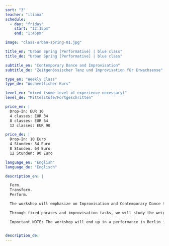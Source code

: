 ```yaml
---
sort: "3"
teacher: "iliana"
schedule:
  - day: "friday"
    start: "12:15pm"
    end: "1:45pm"

image: "class-urban-spring-01.jpg"

title_en: "Urban Spring [Performative] | blue class"
title_de: "Urban Spring [Performative] | blue class"

subtitle_en: "Contemporary Dance and Improvisation"
subtitle_de: "Zeitgenössischer Tanz und Improvisation für Erwachsense"

type_en: "Weekly Class"
type_de: "Wöchentlicher Kurs"

level_en: "mixed (some level of experience necessary)"
level_de: "Mittelstufe/Fortgeschritten"

price_en: |
  Drop-In: EUR 10  
  4 classes: EUR 34  
  8 classes: EUR 64  
  12 classes: EUR 90

price_de: |
  Drop-In: 10 Euro  
  4 Stunden: 34 Euro  
  8 Stunden: 64 Euro  
  12 Stunden: 90 Euro

language_en: "English"
language_de: "Englisch"

description_en: |

  Form.  
  Transform.  
  Perform.  

  The workshop will emphasize on Improvisation and Contemporary Dance technique build-up, welcoming the physical joy of organic movement. The technical part focuses on floor work practice, developing our relation to the floor in all movement levels. But also includes the practice of different movement qualities and dynamics in our dance.

  Through fixed phrases and improvisation tasks, we will study the weight, the flow and direction of movement. We will work on our spacial awareness, both in the space and in the body and develop our kinetics intelligence.

  Important NOTE: The workshop will end up in a performance in Berlin in July 2016 (place & dates to be confirmed). Performing is not obligatory, still the fixed group is of importance. To connect to each other & enjoy dancing together, both in the studio & on stage!


description_de:
---
```

